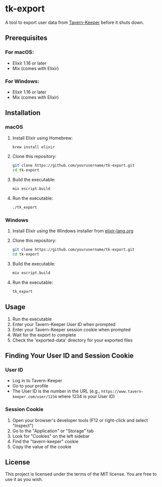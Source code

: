 # tk-export

A tool to export user data from [Tavern-Keeper](https://www.tavern-keeper.com) before it shuts down.

## Prerequisites

### For macOS:
- Elixir 1.16 or later
- Mix (comes with Elixir)

### For Windows:
- Elixir 1.16 or later
- Mix (comes with Elixir)

## Installation

### macOS
1. Install Elixir using Homebrew:
   ```bash
   brew install elixir
   ```

2. Clone this repository:
   ```bash
   git clone https://github.com/yourusername/tk-export.git
   cd tk-export
   ```

3. Build the executable:
   ```bash
   mix escript.build
   ```

4. Run the executable:
   ```bash
   ./tk_export
   ```

### Windows
1. Install Elixir using the Windows installer from [elixir-lang.org](https://elixir-lang.org/install.html#windows)

2. Clone this repository:
   ```bash
   git clone https://github.com/yourusername/tk-export.git
   cd tk-export
   ```

3. Build the executable:
   ```bash
   mix escript.build
   ```

4. Run the executable:
   ```bash
   tk_export
   ```

## Usage

1. Run the executable
2. Enter your Tavern-Keeper User ID when prompted
3. Enter your Tavern-Keeper session cookie when prompted
4. Wait for the export to complete
5. Check the 'exported-data' directory for your exported files

## Finding Your User ID and Session Cookie

### User ID
- Log in to Tavern-Keeper
- Go to your profile
- The User ID is the number in the URL (e.g., `https://www.tavern-keeper.com/user/1234` where 1234 is your User ID)

### Session Cookie
1. Open your browser's developer tools (F12 or right-click and select "Inspect")
2. Go to the "Application" or "Storage" tab
3. Look for "Cookies" on the left sidebar
4. Find the "tavern-keeper" cookie
5. Copy the value of the cookie

## License

This project is licensed under the terms of the MIT license.
You are free to use it as you wish.
